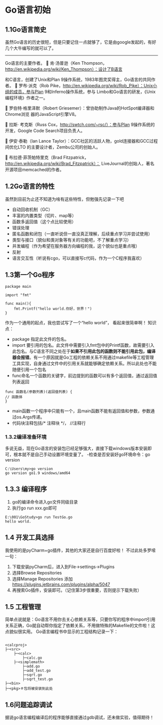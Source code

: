 # Go语言初始
## 1.1Go语言简史
虽然Go语言的历史很短，但是只要记住一点就够了，它是由google发起的，有好几个大牛编写的就可以了。

---

> 
Go语言的主要作者。
 肯·汤普逊（Ken Thompson，http://en.wikipedia.org/wiki/Ken_Thompson）：设计了B语言
>
和C语言，创建了Unix和Plan 9操作系统，1983年图灵奖得主，Go语言的共同作者。
 罗布·派克（Rob Pike，http://en.wikipedia.org/wiki/Rob_Pike）：Unix小组的成员，参与Plan
9和Inferno操作系统，参与 Limbo和Go语言的研发，《Unix编程环境》作者之一。
>
 罗伯特·格里泽默（Robert Griesemer）：曾协助制作Java的HotSpot编译器和Chrome浏览
器的JavaScript引擎V8。
>
 拉斯· 考克斯（Russ Cox，http://swtch.com/~rsc/）：参与Plan 9操作系统的开发，Google Code
Search项目负责人。
>
 伊安·泰勒（Ian Lance Taylor）：GCC社区的活跃人物，gold连接器和GCC过程间优化LTO
的主要设计者，Zembu公司的创始人。
>
 布拉德·菲茨帕特里克（Brad Fitzpatrick，http://en.wikipedia.org/wiki/Brad_Fitzpatrick）：
LiveJournal的创始人，著名开源项目memcached的作者。

## 1.2Go语言的特性
虽然到目前为止还不知道为啥有这些特性，但勉强先记录一下吧
- 自动回收机制（GC）
- 丰富的内置类型（切片、map等）
- 函数多返回值（这个点比较使用）
- 错误处理
- 匿名函数和闭包（一直听说但一直没真正理解，后续重点学习并尝试使用）
- 类型与接口（貌似和类对象等有关的功能吧，不了解重点学习）
- 并发编程（作为希望在服务器方向编程的我，这个貌似也是重点哦）
- 反射
- 语言交互性（听说有cgo，可以直接写c代码，作为一个C程序我喜欢）

## 1.3第一个Go程序

```
package main

import "fmt"

func main(){
	fmt.Printf("hello world.你好，世界！")
}

```
作为一个通用的起点，我也尝试写了一个“hello world”，
看起来很简单啊！
知识点：
- package 指定此文件的包名。
- import 要引用的包名。此文件中需要引入fmt包中的Printf函数，故需要引入此包名。与C语言不同之处在于**如果不引用此包的函数则不能引用此包，编译器会报错**。有一个原因就是Go工程的依赖关系不用通过makefile等工程管理工具实现，自身通过文件中的引用关系就能够确定依赖关系。所以此处也不能随便引用一个包名
- func命名一个函数的关键字，前边提到的函数可以有多个返回值，通过返回值列表返回
```
func 函数名(参数列表)(返回值列表) {
// 函数体
}
```
- main函数一个程序中只能有一个，且main函数不能有返回值和参数，参数通过os.Args传递。
- 代码块注释包括/* 注释块 */， //注释行

### 1.3.2编译准备环境
多说无益，现在Go语言的安装包已经足够强大，直接下载windows版本安装即可，根本就不是自己手动设置环境变量了。
-检查是否安装好go环境命令：go version

```
C:\Users\my>go version
go version go1.9 windows/amd64
```
## 1.3.3 编译程序
1. go的编译命令进入go文件同级目录
2. 执行go run xxx.go即可

```
E:\001\GoStudy>go run TestGo.go
hello world.
```
## 1.4 开发工具选择
我使用的是pyCharm+go插件，其他的大家还是自行百度好啦！
不过此处多罗嗦一句：
1. 下载安装pyCharm后，进入到File->settings->Plugins
2. 选择Browse Repositories
3. 选择Manage Repositories 添加 https://plugins.jetbrains.com/plugins/alpha/5047
4. 再搜索Go插件，安装即可。（记住第3步很重要，否则提示下载失败）

## 1.5 工程管理
简单点说就是：Go语言不用你去关心依赖关系等，只要你写的程序中import引用关系正确，Go就自动帮你指定了依赖关系，不用做特殊的Makefile的文件啦！这点貌似很实用。
Go语言编程书中显示的工程结构记录一下：

```

<calcproj>
├─<src>
    ├─<calc>
        ├─calc.go
    ├─<simplemath>
        ├─add.go
        ├─add_test.go
        ├─sqrt.go
        ├─sqrt_test.go
├─<bin>
├─<pkg>＃包将被安装到此处

```
## 1.6问题追踪调试

据说go语言编程编译后的程序能够直接通过gdb调试，还未做实验，值得期待！

